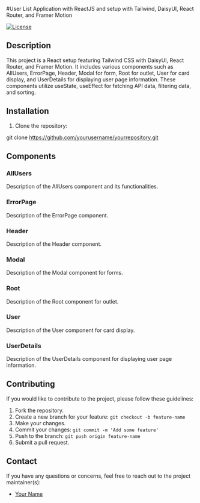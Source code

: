 #User List Application with ReactJS and setup with  Tailwind, DaisyUI, React Router, and Framer Motion

[![License](https://img.shields.io/badge/License-MIT-blue.svg)](https://opensource.org/licenses/MIT)

## Description

This project is a React setup featuring Tailwind CSS with DaisyUI, React Router, and Framer Motion. It includes various components such as AllUsers, ErrorPage, Header, Modal for form, Root for outlet, User for card display, and UserDetails for displaying user page information. These components utilize useState, useEffect for fetching API data, filtering data, and sorting.


## Installation

1. Clone the repository:

git clone https://github.com/yourusername/yourrepository.git

## Components

### AllUsers

Description of the AllUsers component and its functionalities.

### ErrorPage

Description of the ErrorPage component.

### Header

Description of the Header component.

### Modal

Description of the Modal component for forms.

### Root

Description of the Root component for outlet.

### User

Description of the User component for card display.

### UserDetails

Description of the UserDetails component for displaying user page information.

## Contributing

If you would like to contribute to the project, please follow these guidelines:

1. Fork the repository.
2. Create a new branch for your feature: `git checkout -b feature-name`
3. Make your changes.
4. Commit your changes: `git commit -m 'Add some feature'`
5. Push to the branch: `git push origin feature-name`
6. Submit a pull request.


## Contact

If you have any questions or concerns, feel free to reach out to the project maintainer(s):

- [Your Name](mailto:youremail@example.com)

